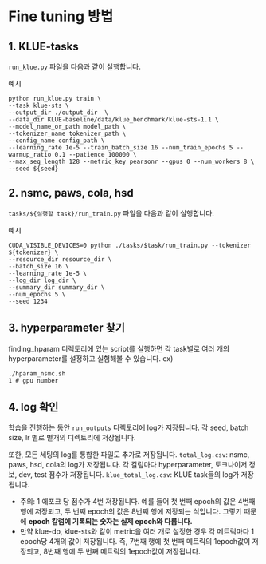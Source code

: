 # Fine tuning 방법

## 1. KLUE-tasks
`run_klue.py` 파일을 다음과 같이 실행합니다.

예시
```
python run_klue.py train \
--task klue-sts \
--output_dir ./output_dir  \
--data_dir KLUE-baseline/data/klue_benchmark/klue-sts-1.1 \
--model_name_or_path model_path \
--tokenizer_name tokenizer_path \
--config_name config_path \
--learning_rate 1e-5 --train_batch_size 16 --num_train_epochs 5 --warmup_ratio 0.1 --patience 100000 \
--max_seq_length 128 --metric_key pearsonr --gpus 0 --num_workers 8 \
--seed ${seed}
```

## 2. nsmc, paws, cola, hsd
`tasks/${실행할 task}/run_train.py` 파일을 다음과 같이 실행합니다.

예시
```
CUDA_VISIBLE_DEVICES=0 python ./tasks/$task/run_train.py --tokenizer ${tokenizer} \
--resource_dir resource_dir \
--batch_size 16 \
--learning_rate 1e-5 \
--log_dir log_dir \
--summary_dir summary_dir \
--num_epochs 5 \
--seed 1234
```

## 3. hyperparameter 찾기
finding_hparam 디렉토리에 있는 script를 실행하면 각 task별로 여러 개의 hyperparameter를 설정하고 실험해볼 수 있습니다.
ex)
```
./hparam_nsmc.sh
1 # gpu number
```

## 4. log 확인
학습을 진행하는 동안 `run_outputs` 디렉토리에 log가 저장됩니다.
각 seed, batch size, lr 별로 별개의 디렉토리에 저장됩니다.

또한, 모든 세팅의 log를 통합한 파일도 추가로 저장됩니다.
`total_log.csv`: nsmc, paws, hsd, cola의 log가 저장됩니다. 각 칼럼마다 hyperparameter, 토크나이저 정보, dev, test 점수가 저장됩니다.
`klue_total_log.csv`: KLUE task들의 log가 저장됩니다. 
  - 주의: 1 에포크 당 점수가 4번 저장됩니다. 예를 들어 첫 번째 epoch의 값은 4번째 행에 저장되고, 두 번째 epoch의 값은 8번째 행에 저장되는 식입니다. 그렇기 때문에 **epoch 칼럼에 기록되는 숫자는 실제 epoch와 다릅니다.**
  - 만약 klue-dp, klue-sts와 같이 metric을 여러 개로 설정한 경우 각 메트릭마다 1 epoch당 4개의 값이 저장됩니다. 즉, 7번째 행에 첫 번째 메트릭의 1epoch값이 저장되고, 8번째 행에 두 번째 메트릭의 1epoch값이 저장됩니다.
